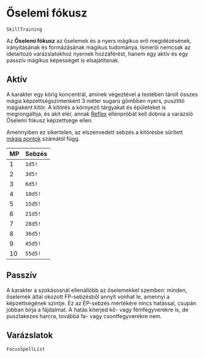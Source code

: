 # Őselemi fókusz

`SkillTraining`

Az **Őselemi fókusz** az őselemek és a nyers mágikus erő megidézésének, irányításának és formázásának mágikus tudománya. Ismerői nemcsak az idetartozó varázslatokhoz nyernek hozzáférést, hanem egy aktív és egy passzív mágikus képességet is elsajátítanak.

## Aktív

A karakter egy körig koncentrál, aminek végeztével a testében tárolt összes mágia képzettségszintenként 3 méter sugarú gömbben nyers, pusztító mágiaként kitör. A kitörés a környező tárgyakat és épületeket is megrongálhja, és akit elér, annak [Reflex](skill:reactions) ellenpróbát kell dobnia a varázsló Őselemi fókusz képzettsége ellen.

Amennyiben ez sikertelen, az elszenvedett sebzés a kitörésbe sűrített [mágia pontok](character:mp) számától függ.

| MP | Sebzés |
| :- | :- |
| 1  | `1d5!` |
| 2  | `3d5!` |
| 3  | `6d5!` |
| 4  | `10d5!` |
| 5  | `15d5!` |
| 6  | `21d5!` |
| 7  | `28d5!` |
| 8  | `36d5!` |
| 9  | `45d5!` |
| 10  | `55d5!` |

## Passzív

A karakter a szokásosnál ellenállóbb az őselemekkel szemben: minden, őselemek által okozott FP-sebzésből annyit vonhat le, amennyi a képzettségének szintje. Ez az ÉP-sebzés mértékére nincs hatással, csupán jobban bírja a fájdalmat. A hatás kiterjed kő- vagy fémfegyverekre is, de pusztakezes harcra, továbbá fa- vagy csontfegyverekre nem.

## Varázslatok

`FocusSpellList`